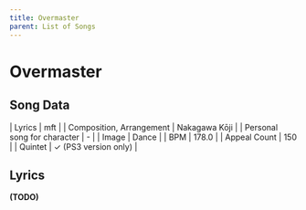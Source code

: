 ```yaml
---
title: Overmaster
parent: List of Songs
---
```


# Overmaster

## Song Data

| Lyrics | mft |
| Composition, Arrangement | Nakagawa Kōji |
| Personal song for character | - |
| Image | <span class="da">Dance</span> |
| BPM | 178.0 |
| Appeal Count | 150 |
| Quintet | ✓ (PS3 version only) |

## Lyrics

**(TODO)**
